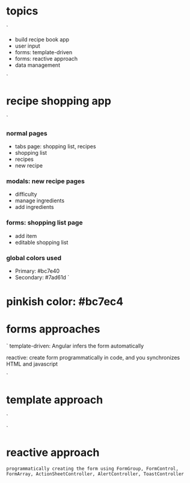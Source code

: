 # topics
`

- build recipe book app
- user input
- forms: template-driven
- forms: reactive approach
- data management


`

# recipe shopping app
`
### normal pages
- tabs page: shopping list, recipes
- shopping list
- recipes
- new recipe
### modals: new recipe pages
- difficulty
- manage ingredients
- add ingredients
### forms: shopping list page
- add item
- editable shopping list

### global colors used
- Primary: #bc7e40
- Secondary: #7ad61d
`
# pinkish color: #bc7ec4


# forms approaches
`
template-driven: Angular infers the form automatically

reactive: create form programmatically in code, and you synchronizes HTML and javascript

`


# template approach
`


`
# reactive approach
`
programmatically creating the form using FormGroup, FormControl, FormArray, ActionSheetController, AlertController, ToastController
`